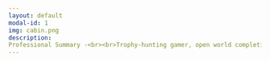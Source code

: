 ```yaml
---
layout: default
modal-id: 1
img: cabin.png
description:  
Professional Summary -<br><br>Trophy-hunting gamer, open world completionist, and engaging voice actor with a love for all things international. Social science scholar fascinated by the power of vocal performance in the video game medium, surveillance, and the materiality of digital space. Dedicated and collaborative professional with exemplary customer service skills and over a decade of experience in the fields of healthcare, academia, and entertainment media.<br>Key Skills -<br><br> (Basic) Game Design, Sound and Video Editing, IT Troubleshooting<br><br> (Advanced) Public Speaking and Professional Voice Acting, Project Management, Team Leadership, Employee Onboarding, Microsoft Office Suite, Office 365, G Suite, Social Science Research, Academic Conference Presentations, Database Management, Newsletter Development, Social Media, Promotional Material Design<br><br>Languages -<br><br>English (Fluent) │ Spanish (Fluent) │ Mandarin Chinese (Conversational)<br><br>Education -<br><br>Bachelor of Arts - Spanish and Mandarin Chinese Double Major<br><br>Rutgers, The State University of New Jersey, New Brunswick, NJ, USA<br><br>Master of Science - Science, Technology & Society<br><br>Drexel University, Philadelphia, PA, USA<br><br>Doctor of Philosophy - Critical Game Design (In Progress)<br><br>Rensselaer Polytechnic Institute, Troy, NY, USA<br><br>Professional Experience -<br><br>Voice Actor / Transcript Editor<br><br>Bloody Disgusting, LLC │ Remote │ September 2021 - Present<br><br>Writing Center Tutor<br><br>Center for Global Communication + Design (COMM+D) │Troy, NY, USA │January 2024 - Present<br><br>Undergraduate Teaching Assistant for Dr. Ralph Noble<br><br>AI in the Information Age / Motivation and Performance Courses │Troy, NY, USA │ August 2023 - December 2023<br><br>Access Coordinator - Global Patient Services<br><br>Children’s Hospital of Philadelphia (CHOP) │ Philadelphia, PA, USA │ November 2018 - July 2022<br><br>Greater Philadelphia Coronavirus HelpLine - Contact Tracing Center<br><br>Children’s Hospital of Philadelphia (CHOP) │ Philadelphia, PA, USA │ July 2020 - February 2021<br><br>Program Assistant - Department of Communication<br><br>Drexel University │ Philadelphia, PA, USA │ January 2015 - October 2018<br><br>Adjunct Chinese Instructor - Modern Languages Program<br><br>Drexel University │ Philadelphia, PA, USA │ September 2014 - September 2016<br><br>Program Assistant - Modern Languages Program<br><br>Drexel University │ Philadelphia, PA, USA │ November 2013 - June 2014<br><br>Airport Coordinator / Assistant to the Regional Travel & Logistics Coordinator<br><br>AFS-USA │ New York City, NY, USA │ Summer 2013<br><br>Freelance Journalist / Blog Writer<br><br>Viacom - MTV Korea │ New York City, NY, USA │ March 2012 - January 2013<br><br>Actor / Writer - Student Health Advocates Developing Educational Scenarios (SHADES) Theater<br><br>Rutgers University Health Services │ New Brunswick, NJ, USA │ September 2008 - June 2012<br><br>
---
```

